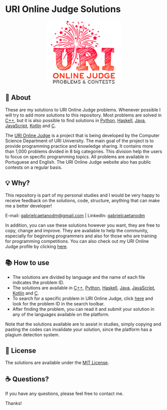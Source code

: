 # URI Online Judge Solutions
<div align="center">
  <img src="./design/splash.png" />
</div>

## 📑 About
These are my solutions to URI Online Judge problems. Whenever possible I will try to add more solutions to this repository. Most problems are solved in 
<a href="https://github.com/gabriaraujo/uri/tree/master/src/cpp" target="_blank">C++</a>, but it is also possible to find solutions in 
<a href="https://github.com/gabriaraujo/uri/tree/master/src/python" target="_blank">Python</a>, 
<a href="https://github.com/gabriaraujo/uri/tree/master/src/haskell" target="_blank">Haskell</a>, 
<a href="https://github.com/gabriaraujo/uri/tree/master/src/java" target="_blank">Java</a>, 
<a href="https://github.com/gabriaraujo/uri/tree/master/src/javascript" target="_blank">JavaScript</a>, 
<a href="https://github.com/gabriaraujo/uri/tree/master/src/kotlin" target="_blank">Kotlin</a> and
<a href="https://github.com/gabriaraujo/uri/tree/master/src/c" target="_blank">C</a>.

The <a href="https://www.urionlinejudge.com.br/" target="_blank">URI Online Judge</a> is a project that is being developed by the Computer Science Department of URI University. The main goal of the project is to provide programming practice and knowledge sharing. It contains more than 1,000 problems divided in 8 big categories. This division help the users to focus on specific programming topics. All problems are available in Portuguese and English. The URI Online Judge website also has public contests on a regular basis.

## 💡 Why?
This repository is part of my personal studies and I would be very happy to receive feedback on the solutions, code, structure, anything that can make me a better developer!

E-mail: <a href="mailto:gabrielcaetanodm@gmail.com">gabrielcaetanodm@gmail.com</a> | 
LinkedIn: <a href="https://www.linkedin.com/in/gabrielcaetanodm/" target="_blank">gabrielcaetanodm</a>

In addition, you can use these solutions however you want, they are free to copy, change and improve. They are available to help the community, especially for beginning programmers and also for those who are training for programming competitions. You can also check out my URI Online Judge profile by clicking <a href="https://www.urionlinejudge.com.br/judge/en/profile/280758" target="_blank">here</a>.

## 📚 How to use
- The solutions are divided by language and the name of each file indicates the problem ID.
- The solutions are available in <a href="https://github.com/gabriaraujo/uri/tree/master/src/cpp" target="_blank">C++</a>, 
  <a href="https://github.com/gabriaraujo/uri/tree/master/src/python" target="_blank">Python</a>, 
  <a href="https://github.com/gabriaraujo/uri/tree/master/src/haskell" target="_blank">Haskell</a>, 
  <a href="https://github.com/gabriaraujo/uri/tree/master/src/java" target="_blank">Java</a>, 
  <a href="https://github.com/gabriaraujo/uri/tree/master/src/javascript" target="_blank">JavaScript</a>, 
  <a href="https://github.com/gabriaraujo/uri/tree/master/src/kotlin" target="_blank">Kotlin</a> and
  <a href="https://github.com/gabriaraujo/uri/tree/master/src/c" target="_blank">C</a>.
- To search for a specific problem in URI Online Judge, click <a href="https://www.urionlinejudge.com.br/judge/en/search" target="_blank">here</a> 
  and look for the problem ID in the search toolbar.
- After finding the problem, you can read it and submit your solution in any of the languages available on the platform.

Note that the solutions available are to assist in studies, simply copying and pasting the codes can invalidate your solution, since the platform has a plagium detection system.

## 📕 License
The solutions are available under the <a href="https://github.com/gabriaraujo/uri/blob/master/LICENSE" target="_blank">MIT License</a>.

## ☕ Questions?
If you have any questions, please feel free to contact me.

Thanks!
